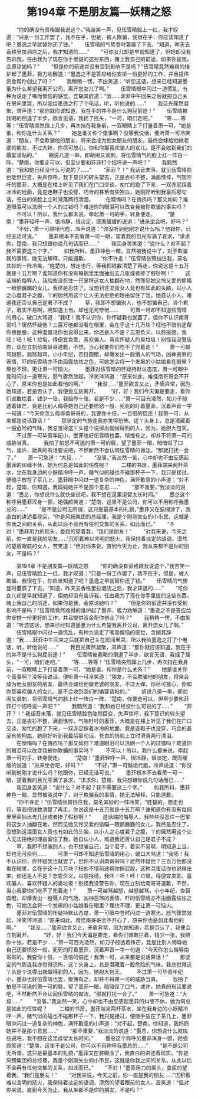 # 　　第194章 不是朋友篇—妖精之怒
　　“你的确没有资格跟我说这个，”我苦笑一声，见伍雪晴脸上一红，我才叹道：“只是一份工作罢了，我不在乎，但是，被人欺骗，我很在乎，你应该知道了吧？墨逸之早就替你还了钱。”
　　伍雪晴的气势登时萎靡了下去，“知道，昨天去香格里拉酒店之后，我才知道的……”
　　“可你女儿却是早就知道了，但她却没有告诉我，任由我为了现在你手里提的这些东西，赌上我自己的前途，如果你是我，会原谅她吗？”
　　“但是你的前途并没有受到影响不是吗？”伍雪晴竟然难得的维护起了墨菲，极力劝解道：“墨逸之不是答应给你安排一份更好的工作，并且提供资金帮你创业了吗？”
　　我稍稍一愣，不由笑道：“听您这话，想来已经知道墨董为什么希望我离开公司，离开您女儿了啊。”
　　伍雪晴眼中闪过一道慌乱，有种为说走了嘴而懊恼的感觉，含糊其辞道：“我……菲菲中午回来之后就把自己关在房间里哭，所以我给墨逸之打了个电话，听，听他说的……”
　　我目光骤然凝聚，肃声道：“那你就应该知道，我在乎的并不是什么狗屁前途！”
　　伍雪晴被我喝的倒退了半步，欲言无语，我摇了摇头，“一可，咱们走吧。”
　　“等……等等！”伍雪晴突然蹿上几步，再次挡在我身前，一双眼睛上下打量着萧一可，“她是谁，和你是什么关系？”
　　她是谁关你个蛋事啊？没等我说话，便听萧一可冷笑道：“朋友，不会欺骗他的朋友，将来会成为他女朋友的朋友，最终会嫁给他做老婆的朋友，不过大婶，你尽可放心，你和你那喜欢骗人的女儿，是不会收到我们的婚宴请帖的。”
　　胡说八道一串，即胡闹又讽刺，将伍雪晴气的脸上红一阵白一阵，“楚南，你要走可以，但至少要和菲菲打个招呼说一声吧？”
　　我黯然道：“我和她已经没什么可说的了……”
　　“菲菲？！” 我话音未落，就见伍雪晴脸色陡然巨变，失声惊呼，我下意识的转头望去，正是衣衫不整，满面憔悴，气喘吁吁的墨菲，大概是在楼上听见了我们在门口交谈，匆忙的跑了下来，一双赤足踩着冰冷的地面，竟是连鞋子也没穿，巧合的甚至有些狗血，她刚好听到我最后那句话，苍白的俏脸上立时滑落两行清泪。
　　在懊悔吗？在愧疚吗？那又如何？难道眼泪可以洗刷一个人的过错吗？难道你的眼泪可以改变我被你欺骗的事实吗？
　　不可以！所以，我什么都未说，牵起萧一可的手，转身便走。
　　“楚南！”墨菲轻呼一声，很冷静，很淡定，既而缓缓的说道：“进来坐会吧，好吗？”
　　“不好，”萧一可越俎代庖，冷声说道：“你没听到他刚才说什么吗？他跟你，已经无话可说。”
　　墨菲根本不去看萧一可一眼，望着我的目光写满了哀求，“求求你，楚南，我只想跟你说几句话而已……”
　　我回身苦笑道：“说什么？对不起？我不需要这三个字。”
　　如我所料，墨菲神色一黯，显然被我说中了，对于欺骗我的事情，她无法解释，只能道歉。
　　“你不许走！”伍雪晴张臂挡住我，莫名其妙的一阵冷笑，“姓楚的，想走也行，等我把钱数清楚了再走，你说这是十五万就是十五万啊？谁知道你有没有每捆里里面抽出去几张或者掺了假钞啊！”
　　这话端的侮辱人，我险些没忍住一巴掌将这女人抽翻在地，然而见她又怜又爱的偷瞄一眼颤巍巍的女儿，我终是忍住了，没想到这混蛋女人竟也有如此的头脑，以小人之心度君子之腹，丫的居然用这个让人无法拒绝的理由留住了我，她自认小人，难道我还否认自己是君子不成？
　　草，我即不想骗别人，也不想骗自己，当个君子，着实不易啊，明知道上当，却也无可奈何……
　　可萧一可却不知道伍雪晴的用心，破口大骂道：“我呸！我不认识你，你怀疑我也就罢了，但你不认识南哥哥吗？居然怀疑他？三百万他都没看在眼里，会在乎这十几万块？枉他不惜前途帮你擦屁股，这种混蛋话你也说得出来，你还是人不是？忘恩负义，以怨报德，我呸！呸！呸！垃圾，得便宜卖乖，喜欢骗人、喜欢怀疑人的臭垃圾！别怪我没警告你，现在立刻给南哥哥道歉，不然，当心我要你们吃不了兜着走！”
　　萧一可越骂越怒，越怒越骂，小小年纪，杏目圆瞪，却爆发出一股慑人的气场，凶神恶煞的表情，吓的伍雪晴亦不由面露怯怯之色，可她怎会将一个发飙的小姑娘看在眼里？理也不理，更让萧一可恼火。
　　墨菲对伍雪晴的怀疑持默认态度，萧一可眼中登时闪过一道寒光，怒气骤然敛起，冷笑涔涔道：“原来如此，难怪南哥哥会不开心了，原来你也是如此看他的啊。”
　　“我没……”墨菲欲言又止，矛盾异常，因为她知道，若是否认了，我便会立刻离开。
　　“好，好！我们今天偏是要走，看你们谁敢拦着，钱少一张，我赔你十张，若是不少……”萧一可目光凌然，如刀子般透着锋芒，竟是比别人侮辱她自己还要愤怒一般，死死的盯着墨菲，沉着声音一字一句道：“今天你怎么侮辱南哥哥的，我要你十倍，一百倍的偿还！我萧一可，从来都是说话算话！”
　　那坚定的气势连我亦觉得恐怖，这丫头身上，总是潜藏着一股危险的气味，我总觉得这丫头是个说得出就做得到的人，因为，她胆大包天。
　　不过萧一可毕竟年纪小，墨菲也好伍雪晴也罢，惭愧有之，却并不将萧一可的威胁当真。
　　我拍了拍怒不可遏的萧一可的肩，望了墨菲一眼，暗暗叹了口气，或许，她真的有话要说吧，不然断然不会认同伍雪晴的做法，“那就打扰一会了。”
　　萧一可急道：“大叔……”
　　“没事。”我淡然一笑，心中却也不由反感起墨菲的纠缠不休，她为何总是如此的任性呢？
　　二楼的书房，墨菲端来两杯茶水，坐在我身边的小妖精冷哼一声，赌气似的碰也不碰那杯子一下，我只是接过，便随手放在了茶几上，墨菲眼中闪过一道复杂的神色，满怀歉意的小声道：“对不起，楚南，你知道，我妈妈她并不是那个意思……”
　　“那不重要，”我淡淡的说道：“墨总，你想说什么就快些说吧，我不想在这里逗留太长时间。”
　　墨总这个称呼另墨菲浑身一颤，她强颜笑道：“楚南，这里不是公司，你可以不用称呼我墨总的……”
　　“是不是公司无所谓，这只是最基本的礼貌，”墨菲又在装糊涂了，我直白的讲述着现实，“你是风畅集团的总经理，我是个刚刚失业的小市民，这就是你我之间的关系，从此以后不会再有任何交集的关系，如此而已。”
　　“不对！”墨菲用力的摇头，委屈的望着我，“我们是朋友！”
　　“对我来说，今天之前，你一直是我的朋友……”沉积着难以言明的怒火，我保持着淡定的语调，漠然的望着眼前的女人，苦笑道：“但对你来说，直到今天为止，我从来都不是你的朋友，不是吗？”

　　第194章 不是朋友篇—妖精之怒
　　“你的确没有资格跟我说这个，”我苦笑一声，见伍雪晴脸上一红，我才叹道：“只是一份工作罢了，我不在乎，但是，被人欺骗，我很在乎，你应该知道了吧？墨逸之早就替你还了钱。”
　　伍雪晴的气势登时萎靡了下去，“知道，昨天去香格里拉酒店之后，我才知道的……”
　　“可你女儿却是早就知道了，但她却没有告诉我，任由我为了现在你手里提的这些东西，赌上我自己的前途，如果你是我，会原谅她吗？”
　　“但是你的前途并没有受到影响不是吗？”伍雪晴竟然难得的维护起了墨菲，极力劝解道：“墨逸之不是答应给你安排一份更好的工作，并且提供资金帮你创业了吗？”
　　我稍稍一愣，不由笑道：“听您这话，想来已经知道墨董为什么希望我离开公司，离开您女儿了啊。”
　　伍雪晴眼中闪过一道慌乱，有种为说走了嘴而懊恼的感觉，含糊其辞道：“我……菲菲中午回来之后就把自己关在房间里哭，所以我给墨逸之打了个电话，听，听他说的……”
　　我目光骤然凝聚，肃声道：“那你就应该知道，我在乎的并不是什么狗屁前途！”
　　伍雪晴被我喝的倒退了半步，欲言无语，我摇了摇头，“一可，咱们走吧。”
　　“等……等等！”伍雪晴突然蹿上几步，再次挡在我身前，一双眼睛上下打量着萧一可，“她是谁，和你是什么关系？”
　　她是谁关你个蛋事啊？没等我说话，便听萧一可冷笑道：“朋友，不会欺骗他的朋友，将来会成为他女朋友的朋友，最终会嫁给他做老婆的朋友，不过大婶，你尽可放心，你和你那喜欢骗人的女儿，是不会收到我们的婚宴请帖的。”
　　胡说八道一串，即胡闹又讽刺，将伍雪晴气的脸上红一阵白一阵，“楚南，你要走可以，但至少要和菲菲打个招呼说一声吧？”
　　我黯然道：“我和她已经没什么可说的了……”
　　“菲菲？！” 我话音未落，就见伍雪晴脸色陡然巨变，失声惊呼，我下意识的转头望去，正是衣衫不整，满面憔悴，气喘吁吁的墨菲，大概是在楼上听见了我们在门口交谈，匆忙的跑了下来，一双赤足踩着冰冷的地面，竟是连鞋子也没穿，巧合的甚至有些狗血，她刚好听到我最后那句话，苍白的俏脸上立时滑落两行清泪。
　　在懊悔吗？在愧疚吗？那又如何？难道眼泪可以洗刷一个人的过错吗？难道你的眼泪可以改变我被你欺骗的事实吗？
　　不可以！所以，我什么都未说，牵起萧一可的手，转身便走。
　　“楚南！”墨菲轻呼一声，很冷静，很淡定，既而缓缓的说道：“进来坐会吧，好吗？”
　　“不好，”萧一可越俎代庖，冷声说道：“你没听到他刚才说什么吗？他跟你，已经无话可说。”
　　墨菲根本不去看萧一可一眼，望着我的目光写满了哀求，“求求你，楚南，我只想跟你说几句话而已……”
　　我回身苦笑道：“说什么？对不起？我不需要这三个字。”
　　如我所料，墨菲神色一黯，显然被我说中了，对于欺骗我的事情，她无法解释，只能道歉。
　　“你不许走！”伍雪晴张臂挡住我，莫名其妙的一阵冷笑，“姓楚的，想走也行，等我把钱数清楚了再走，你说这是十五万就是十五万啊？谁知道你有没有每捆里里面抽出去几张或者掺了假钞啊！”
　　这话端的侮辱人，我险些没忍住一巴掌将这女人抽翻在地，然而见她又怜又爱的偷瞄一眼颤巍巍的女儿，我终是忍住了，没想到这混蛋女人竟也有如此的头脑，以小人之心度君子之腹，丫的居然用这个让人无法拒绝的理由留住了我，她自认小人，难道我还否认自己是君子不成？
　　草，我即不想骗别人，也不想骗自己，当个君子，着实不易啊，明知道上当，却也无可奈何……
　　可萧一可却不知道伍雪晴的用心，破口大骂道：“我呸！我不认识你，你怀疑我也就罢了，但你不认识南哥哥吗？居然怀疑他？三百万他都没看在眼里，会在乎这十几万块？枉他不惜前途帮你擦屁股，这种混蛋话你也说得出来，你还是人不是？忘恩负义，以怨报德，我呸！呸！呸！垃圾，得便宜卖乖，喜欢骗人、喜欢怀疑人的臭垃圾！别怪我没警告你，现在立刻给南哥哥道歉，不然，当心我要你们吃不了兜着走！”
　　萧一可越骂越怒，越怒越骂，小小年纪，杏目圆瞪，却爆发出一股慑人的气场，凶神恶煞的表情，吓的伍雪晴亦不由面露怯怯之色，可她怎会将一个发飙的小姑娘看在眼里？理也不理，更让萧一可恼火。
　　墨菲对伍雪晴的怀疑持默认态度，萧一可眼中登时闪过一道寒光，怒气骤然敛起，冷笑涔涔道：“原来如此，难怪南哥哥会不开心了，原来你也是如此看他的啊。”
　　“我没……”墨菲欲言又止，矛盾异常，因为她知道，若是否认了，我便会立刻离开。
　　“好，好！我们今天偏是要走，看你们谁敢拦着，钱少一张，我赔你十张，若是不少……”萧一可目光凌然，如刀子般透着锋芒，竟是比别人侮辱她自己还要愤怒一般，死死的盯着墨菲，沉着声音一字一句道：“今天你怎么侮辱南哥哥的，我要你十倍，一百倍的偿还！我萧一可，从来都是说话算话！”
　　那坚定的气势连我亦觉得恐怖，这丫头身上，总是潜藏着一股危险的气味，我总觉得这丫头是个说得出就做得到的人，因为，她胆大包天。
　　不过萧一可毕竟年纪小，墨菲也好伍雪晴也罢，惭愧有之，却并不将萧一可的威胁当真。
　　我拍了拍怒不可遏的萧一可的肩，望了墨菲一眼，暗暗叹了口气，或许，她真的有话要说吧，不然断然不会认同伍雪晴的做法，“那就打扰一会了。”
　　萧一可急道：“大叔……”
　　“没事。”我淡然一笑，心中却也不由反感起墨菲的纠缠不休，她为何总是如此的任性呢？
　　二楼的书房，墨菲端来两杯茶水，坐在我身边的小妖精冷哼一声，赌气似的碰也不碰那杯子一下，我只是接过，便随手放在了茶几上，墨菲眼中闪过一道复杂的神色，满怀歉意的小声道：“对不起，楚南，你知道，我妈妈她并不是那个意思……”
　　“那不重要，”我淡淡的说道：“墨总，你想说什么就快些说吧，我不想在这里逗留太长时间。”
　　墨总这个称呼另墨菲浑身一颤，她强颜笑道：“楚南，这里不是公司，你可以不用称呼我墨总的……”
　　“是不是公司无所谓，这只是最基本的礼貌，”墨菲又在装糊涂了，我直白的讲述着现实，“你是风畅集团的总经理，我是个刚刚失业的小市民，这就是你我之间的关系，从此以后不会再有任何交集的关系，如此而已。”
　　“不对！”墨菲用力的摇头，委屈的望着我，“我们是朋友！”
　　“对我来说，今天之前，你一直是我的朋友……”沉积着难以言明的怒火，我保持着淡定的语调，漠然的望着眼前的女人，苦笑道：“但对你来说，直到今天为止，我从来都不是你的朋友，不是吗？”
